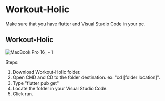 # Workout-Holic

Make sure that you have flutter and Visual Studio Code in your pc.

Workout-Holic
-------------
![MacBook Pro 16_ - 1](https://user-images.githubusercontent.com/114913352/198324965-2fbd76e6-88c3-4ee6-a8df-14e030f8b581.jpg)

Steps: 
 1. Download Workout-Holic folder.
 2. Open CMD and CD to the folder destination. ex: "cd [folder location]".
 3. Type "flutter pub get"
 4. Locate the folder in your Visual Studio Code.
 5. Click run.

